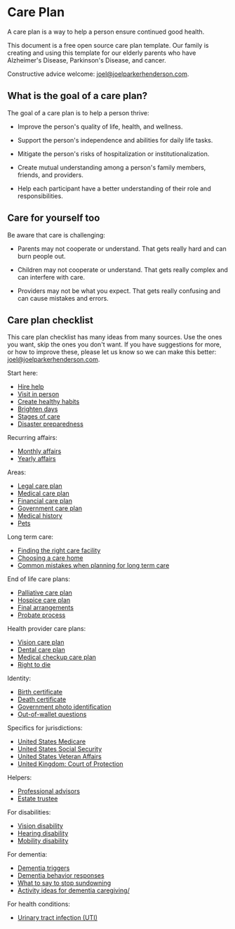 # Care Plan

A care plan is a way to help a person ensure continued good health.

This document is a free open source care plan template. Our family is creating and using this template for our elderly parents who have Alzheimer's Disease, Parkinson's Disease, and cancer.

Constructive advice welcome: joel@joelparkerhenderson.com.


## What is the goal of a care plan?

The goal of a care plan is to help a person thrive:

* Improve the person's quality of life, health, and wellness.

* Support the person's independence and abilities for daily life tasks.

* Mitigate the person's risks of hospitalization or institutionalization.

* Create mutual understanding among a person's family members, friends, and providers.

* Help each participant have a better understanding of their role and responsibilities.


## Care for yourself too

Be aware that care is challenging:

* Parents may not cooperate or understand. That gets really hard and can burn people out.

* Children may not cooperate or understand. That gets really complex and can interfere with care.

* Providers may not be what you expect. That gets really confusing and can cause mistakes and errors.


## Care plan checklist

This care plan checklist has many ideas from many sources. Use the ones you want, skip the ones you don't want. If you have suggestions for more, or how to improve these, please let us know so we can make this better: joel@joelparkerhenderson.com.

Start here:

* [Hire help](doc/hire-help/)
* [Visit in person](doc/visit-in-person/)
* [Create healthy habits](doc/create-healthy-habits/)
* [Brighten days](doc/brighten-days/)
* [Stages of care](doc/stages-of-care/)
* [Disaster preparedness](doc/disaster-preparedness/)

Recurring affairs:

* [Monthly affairs](doc/monthly-affairs/)
* [Yearly affairs](doc/yearly-affairs/)

Areas:

* [Legal care plan](doc/legal-care-plan/)
* [Medical care plan](doc/medical-care-plan/)
* [Financial care plan](doc/financial-care-plan/)
* [Government care plan](doc/government-care-plan/)
* [Medical history](doc/medical-history/)
* [Pets](doc/pets/)

Long term care:

* [Finding the right care facility](doc/finding-the-right-care-facility/)
* [Choosing a care home](doc/choosing-a-care-home/)
* [Common mistakes when planning for long term care](doc/common-mistakes-when-planning-for-long-term-care/)

End of life care plans:

* [Palliative care plan](doc/palliative-care-plan/)
* [Hospice care plan](doc/hospice-care-plan/)
* [Final arrangements](doc/final-arrangements/)
* [Probate process](doc/probate-process/)

Health provider care plans:

* [Vision care plan](doc/vision-care-plan/)
* [Dental care plan](doc/dental-care-plan/)
* [Medical checkup care plan](doc/medical-checkup-care-plan/)
* [Right to die](doc/right-to-die/)

Identity:

* [Birth certificate](doc/birth-certificate/)
* [Death certificate](doc/death-certificate/)
* [Government photo identification](doc/government-photo-identification/)
* [Out-of-wallet questions](doc/out-of-wallet-questions/)

Specifics for jurisdictions:

* [United States Medicare](doc/united-states-medicare/)
* [United States Social Security](doc/united-states-social-security/)
* [United States Veteran Affairs](doc/united-states-veteran-affairs/)
* [United Kingdom: Court of Protection](doc/united-kingdom-court-of-protection/)

Helpers:

* [Professional advisors](doc/professional-advisors/)
* [Estate trustee](doc/estate-trustee/)

For disabilities:

* [Vision disability](doc/vision-disability/)
* [Hearing disability](doc/hearing-disability/)
* [Mobility disability](doc/mobility-disability/)

For dementia:

* [Dementia triggers](doc/dementia-triggers/)
* [Dementia behavior responses](doc/dementia-behavior-responses/)
* [What to say to stop sundowning](doc/what-to-say-to-stop-sundowning/)
* [Activity ideas for dementia caregiving/](doc/activity-ideas-for-dementia-caregiving/)

For health conditions:

* [Urinary tract infection (UTI)](doc/urinary-tract-infection/)
